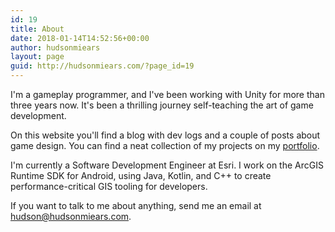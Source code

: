 ```yaml
---
id: 19
title: About
date: 2018-01-14T14:52:56+00:00
author: hudsonmiears
layout: page
guid: http://hudsonmiears.com/?page_id=19
---
```

I'm a gameplay programmer, and I've been working with Unity for more than three years now. It's been a thrilling journey self-teaching the art of game development.

On this website you'll find a blog with dev logs and a couple of posts about game design. You can find a neat collection of my projects on my [portfolio](/portfolio/).

I'm currently a Software Development Engineer at Esri. I work on the ArcGIS Runtime SDK for Android, using Java, Kotlin, and C++ to create performance-critical GIS tooling for developers.

If you want to talk to me about anything, send me an email at hudson@hudsonmiears.com.